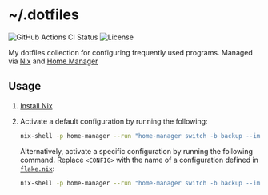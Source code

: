 # ~/.dotfiles

![GitHub Actions CI Status](https://img.shields.io/github/actions/workflow/status/jtrrll/dotfiles/ci.yaml?logo=github&label=CI&link=https%3A%2F%2Fgithub.com%2Fjtrrll%2Fdotfiles%2Factions%2Fworkflows%2Fci.yaml)
![License](https://img.shields.io/github/license/jtrrll/dotfiles?link=https%3A%2F%2Fgithub.com%2Fjtrrll%2Fdotfiles%2Fblob%2Fmain%2FLICENSE)

My dotfiles collection for configuring frequently used programs. Managed via [Nix](https://nixos.org/) and [Home Manager](https://github.com/nix-community/home-manager)

## Usage

1. [Install Nix](https://zero-to-nix.com/start/install)
2. Activate a default configuration by running the following:

   ```sh
   nix-shell -p home-manager --run "home-manager switch -b backup --impure --flake github:jtrrll/dotfiles"
   ```

   Alternatively, activate a specific configuration by running the following command. Replace `<CONFIG>` with the name of a configuration defined in [`flake.nix`](flake.nix):

   ```sh
   nix-shell -p home-manager --run "home-manager switch -b backup --impure --flake github:jtrrll/dotfiles#<CONFIG>"
   ```
